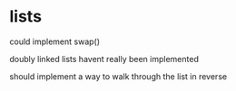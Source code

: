 # lists

could implement swap()

doubly linked lists havent really been implemented

should implement a way to walk through the list in reverse
